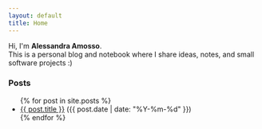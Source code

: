 ```yaml
---
layout: default
title: Home
---
```


Hi, I'm **Alessandra Amosso**.  
This is a personal blog and notebook where I share ideas, notes, and small software projects :)
### Posts

<ul>
  {% for post in site.posts %}
    <li>
      <a href="{{ post.url }}">{{ post.title }}</a> ({{ post.date | date: "%Y-%m-%d" }})
    </li>
  {% endfor %}
</ul>
